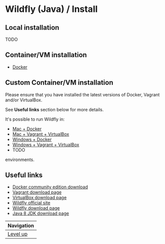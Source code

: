 # Wildfly (Java) / Install #

## Local installation ##

TODO

## Container/VM installation ##

* [Docker](docker/README.md)

## Custom Container/VM installation ##

Please ensure that you have installed the latest versions of Docker, Vagrant and/or VirtualBox.

See **Useful links** section below for more details.

It's possible to run Wildfly in:

* [Mac + Docker](mac-and-docker/README.md)
* [Mac + Vagrant + VirtualBox](mac-and-vagrant-and-virtualbox/README.md)
* [Windows + Docker](windows-and-docker/README.md)
* [Windows + Vagrant + VirtualBox](windows-and-vagrant-and-virtualbox/README.md)
* TODO

environments.

## Useful links ##

* [Docker community edition download](https://www.docker.com/community-edition)
* [Vagrant download page](https://www.vagrantup.com/downloads.html)
* [VirtualBox download page](https://www.virtualbox.org/wiki/Downloads)
* [Wildfly official site](http://wildfly.org/)
* [Wildfly download page](http://wildfly.org/downloads/)
* [Java 8 JDK download page](http://www.oracle.com/technetwork/java/javase/downloads/jdk8-downloads-2133151.html)

| Navigation               |
| ------------------------ |
| [Level up](../README.md) |
